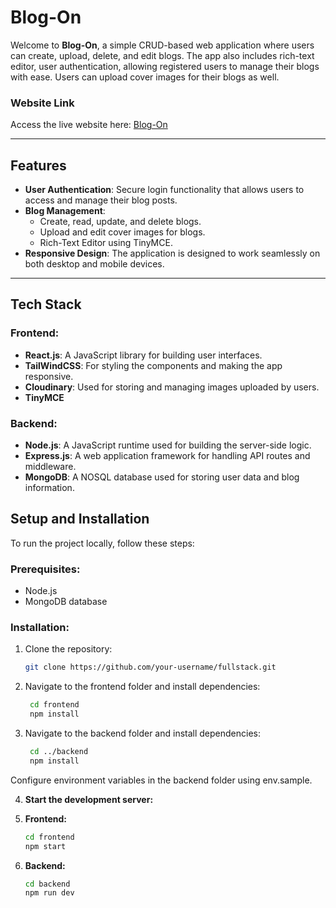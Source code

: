 # Blog-On

Welcome to **Blog-On**, a simple CRUD-based web application where users can create, upload, delete, and edit blogs. The app also includes rich-text editor, user authentication, allowing registered users to manage their blogs with ease. Users can upload cover images for their blogs as well.

### Website Link

Access the live website here: [Blog-On](https://full-stack-gamma-three.vercel.app/)

---

## Features

- **User Authentication**: Secure login functionality that allows users to access and manage their blog posts.
- **Blog Management**: 
  - Create, read, update, and delete blogs.
  - Upload and edit cover images for blogs.
  - Rich-Text Editor using TinyMCE.
- **Responsive Design**: The application is designed to work seamlessly on both desktop and mobile devices.

---

## Tech Stack

### Frontend:
- **React.js**: A JavaScript library for building user interfaces.
- **TailWindCSS**: For styling the components and making the app responsive.
- **Cloudinary**: Used for storing and managing images uploaded by users.
- **TinyMCE**

### Backend:
- **Node.js**: A JavaScript runtime used for building the server-side logic.
- **Express.js**: A web application framework for handling API routes and middleware.
- **MongoDB**: A NOSQL database used for storing user data and blog information.


## Setup and Installation

To run the project locally, follow these steps:

### Prerequisites:
- Node.js
- MongoDB database

### Installation:

1. Clone the repository:
   
   ```bash
   git clone https://github.com/your-username/fullstack.git

3. Navigate to the frontend folder and install dependencies:
   
   ```bash
    cd frontend
    npm install

4. Navigate to the backend folder and install dependencies:
   
   ```bash
    cd ../backend
    npm install

Configure environment variables in the backend folder using env.sample.

4. **Start the development server:**

5. **Frontend:**
   
   ```bash
   cd frontend
   npm start

7. **Backend:**
   
   ```bash
   cd backend
   npm run dev
